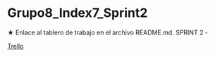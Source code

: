 # Grupo8_Index7_Sprint2
★ Enlace al tablero de trabajo en el archivo README.md. 
SPRINT 2  - 


[Trello](https://trello.com/b/rV7zv3I4/grupo8index7a-rrayces)  


